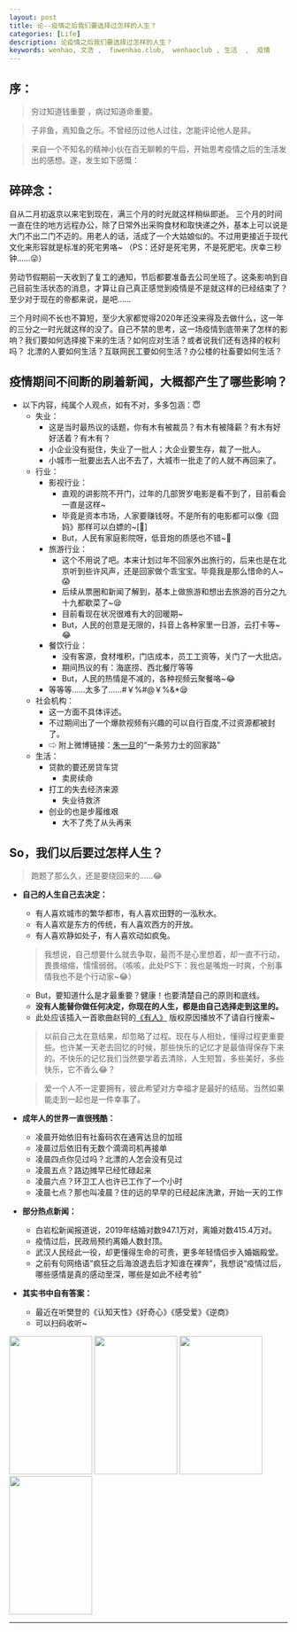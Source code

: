 ```yaml
---
layout: post
title: 论--疫情之后我们要选择过怎样的人生？
categories: [Life]
description: 论疫情之后我们要选择过怎样的人生？
keywords: wenhao, 文浩 ,  fuwenhao.club,  wenhaoclub , 生活  ,  疫情
---
```



## 序：
> 穷过知道钱重要 ，病过知道命重要。

> 子非鱼，焉知鱼之乐。不曾经历过他人过往，怎能评论他人是非。

> 来自一个不知名的精神小伙在百无聊赖的午后，开始思考疫情之后的生活发出的感想。遂，发生如下感慨：

## 碎碎念：
自从二月初返京以来宅到现在，满三个月的时光就这样稍纵即逝。
三个月的时间一直在住的地方远程办公，除了日常外出采购食材和取快递之外，基本上可以说是大门不出二门不迈的。用老人的话，活成了一个大姑娘似的。不过用更接近于现代文化来形容就是标准的死宅男咯~
（PS：还好是死宅男，不是死肥宅。庆幸三秒钟……😜）

劳动节假期前一天收到了复工的通知，节后都要准备去公司坐班了。这条影响到自己目前生活状态的消息，才算让自己真正感觉到疫情是不是就这样的已经结束了？至少对于现在的帝都来说，是吧……

三个月时间不长也不算短，至少大家都觉得2020年还没来得及去做什么，这一年的三分之一时光就这样的没了。自己不禁的思考，这一场疫情到底带来了怎样的影响？我们要如何选择接下来的生活？如何应对生活？或者说我们还有选择的权利吗？ 北漂的人要如何生活？互联网民工要如何生活？办公楼的社畜要如何生活？


## 疫情期间不间断的刷着新闻，大概都产生了哪些影响？
- 以下内容，纯属个人观点，如有不对，多多包涵：😇
	- 失业：
		- 这是当时最热议的话题，你有木有被裁员？有木有被降薪？有木有好好活着？有木有？
		- 小企业没有挺住，失业了一批人；大企业要生存，裁了一批人。
		- 小城市一批要出去人出不去了，大城市一批走了的人就不再回来了。
	- 行业：
		- 影视行业：
			- 直观的讲影院不开门，过年的几部贺岁电影是看不到了，目前看会一直是这样~
			- 毕竟是资本市场，人家要赚钱呀。不是所有的电影都可以像《囧妈》那样可以白嫖的~[🤤]
			- But，人民有家庭影院呀，低音炮的质感也不错~🤣
		- 旅游行业：
			- 这个不用说了吧。本来计划过年不回家外出旅行的，后来也是在北京听到些许风声，还是回家做个乖宝宝。毕竟我是那么惜命的人~😱
			- 后续从票圈和新闻了解到，基本上做旅游和想出去旅游的百分之九十九都歇菜了~😪
			- 目前看现在状况很难有大的回暖期~
			- But，人民的创意是无限的，抖音上各种家里一日游，云打卡等~😂
		- 餐饮行业：
			- 没有客源，食材堆积，门店成本，员工工资等，关门了一大批店。
			- 期间热议的有：海底捞、西北餐厅等等
			- But，人民的热情是不减的，各种视频云聚餐咯~😂
		- 等等等……太多了……#￥%#@￥%&*😪
	- 社会机构：
		- 这一方面不具体评述。
		- 不过期间出了一个爆款视频有兴趣的可以自行百度,不过资源都被封了。
		- ⇨ 附上微博链接：[朱一旦](https://weibo.com/zhugen?nick=%E6%9C%B1%E4%B8%80%E6%97%A6%E7%9A%84%E6%9E%AF%E7%87%A5%E7%94%9F%E6%B4%BB)的“一条劳力士的回家路”
	- 生活：
		- 贷款的要还房贷车贷
			- 卖房续命
		-  打工的失去经济来源
			- 失业待救济
		- 创业的也是步履维艰
			- 大不了秃了从头再来

## So，我们以后要过怎样人生？
> 跑题了那么久，还是要绕回来的……😂

- **自己的人生自己去决定：**
	- 有人喜欢城市的繁华都市，有人喜欢田野的一泓秋水。
	- 有人喜欢是东方的传统，有人喜欢西方的开放。
	- 有人喜欢静如处子，有人喜欢动如疯兔。

	> 我想说，自己想要什么就去争取，最而不是心里想着，却一直不行动，畏畏缩缩，懦懦弱弱。（咳咳，此处PS下：我也是嘴炮一时爽，个别事情我也不是个行动家~😂）
	
	- But，要知道什么是才最重要？健康！也要清楚自己的原则和底线。
	- **没有人能替你做任何决定，你现在的人生，都是由自己选择走到这里的。**
	- 此处应该插入一首歌曲赵钶的<a href="https://music.163.com/#/song?id=1297750769" target="_blank">《有人》</a> 版权原因播放不了请自行搜索~ 
	     

	> 以前自己太在意结果，却忽略了过程。现在与人相处，懂得过程更重要些。也许某一天老去回忆的时候，那些快乐的记忆才是最值得保存下来的。不快乐的记忆我们当然要学着去清除，人生短暂，多些美好，多些快乐，它不香么😂？ 
	
	> 爱一个人不一定要拥有，彼此希望对方幸福才是最好的结局。当然如果能走到一起也是一件幸事了。
	

- **成年人的世界一直很残酷：**
	- 凌晨开始依旧有社畜码农在通宵达旦的加班
	- 凌晨过后依旧有无数个滴滴司机再接单
	- 凌晨四点你见过吗？北漂的人怎会没有见过
	- 凌晨五点？路边摊早已经忙碌起来
	- 凌晨六点？环卫工人也许已工作了一个小时
	- 凌晨七点？那也叫凌晨？住的远的早早的已经起床洗漱，开始一天的工作

- **部分热点新闻：**
	- 白岩松新闻报道说，2019年结婚对数947.1万对，离婚对数415.4万对。
	- 疫情过后，民政局预约离婚人数封顶。
	- 武汉人民经此一役，却更懂得生命的可贵，更多年轻情侣步入婚姻殿堂。
	- 之前有句网络语“疯狂之后海浪退去后才知谁在裸奔”，我想说“疫情过后，哪些感情是真的感动至深，哪些是如此不经考验”

- **其实书中自有答案：**
	- 最近在听樊登的《认知天性》《好奇心》《感受爱》《逆商》
	- 可以扫码收听~ 

<!--![](https://cdn.jsdelivr.net/gh/wenhaoclub/blog-assets/images/Life/fandeng/ganshouai.JPG)

![](https://cdn.jsdelivr.net/gh/wenhaoclub/blog-assets/images/Life/fandeng/haoqixin.JPG)

![](https://cdn.jsdelivr.net/gh/wenhaoclub/blog-assets/images/Life/fandeng/nishang.JPG)

![](https://cdn.jsdelivr.net/gh/wenhaoclub/blog-assets/images/Life/fandeng/renzhitianxing.JPG)-->

<img src="https://cdn.jsdelivr.net/gh/wenhaoclub/blog-assets/images/Life/fandeng/renzhitianxing.JPG" width="150" height="250">
<img src="https://cdn.jsdelivr.net/gh/wenhaoclub/blog-assets/images/Life/fandeng/haoqixin.JPG" width="150" height="250">
<img src="https://cdn.jsdelivr.net/gh/wenhaoclub/blog-assets/images/Life/fandeng/ganshouai.JPG" width="150" height="250">
<img src="https://cdn.jsdelivr.net/gh/wenhaoclub/blog-assets/images/Life/fandeng/nishang.JPG" width="150" height="250">


--- 
